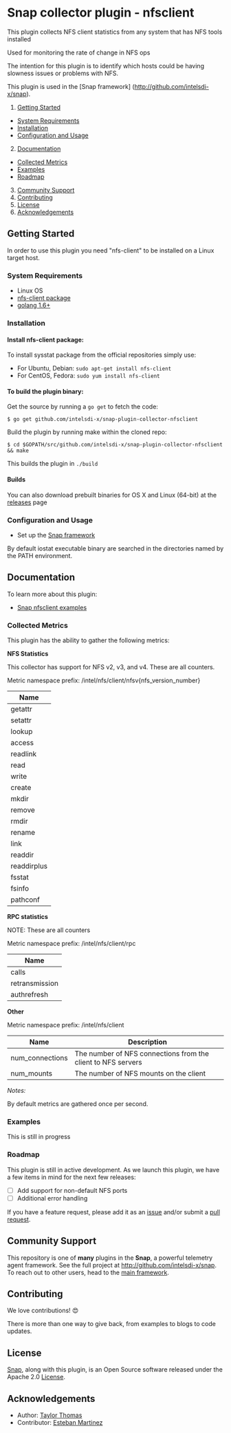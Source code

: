 <!--
http://www.apache.org/licenses/LICENSE-2.0.txt


Copyright 2015 Intel Corporation

Licensed under the Apache License, Version 2.0 (the "License");
you may not use this file except in compliance with the License.
You may obtain a copy of the License at

    http://www.apache.org/licenses/LICENSE-2.0

Unless required by applicable law or agreed to in writing, software
distributed under the License is distributed on an "AS IS" BASIS,
WITHOUT WARRANTIES OR CONDITIONS OF ANY KIND, either express or implied.
See the License for the specific language governing permissions and
limitations under the License.
-->

# Snap collector plugin - nfsclient

This plugin collects NFS client statistics from any system that has NFS tools installed

Used for monitoring the rate of change in NFS ops 

The intention for this plugin is to identify which hosts could be having slowness issues or problems with NFS.

This plugin is used in the [Snap framework] (http://github.com/intelsdi-x/snap).


1. [Getting Started](#getting-started)
  * [System Requirements](#system-requirements)
  * [Installation](#installation)
  * [Configuration and Usage](#configuration-and-usage)
2. [Documentation](#documentation)
  * [Collected Metrics](#collected-metrics)
  * [Examples](#examples)
  * [Roadmap](#roadmap)
3. [Community Support](#community-support)
4. [Contributing](#contributing)
5. [License](#license)
6. [Acknowledgements](#acknowledgements)

## Getting Started

In order to use this plugin you need "nfs-client" to be installed on a Linux target host.

### System Requirements

* Linux OS
* [nfs-client package](#installation)
* [golang 1.6+](https://golang.org/dl/)

### Installation

#### Install nfs-client package:
To install sysstat package from the official repositories simply use:
- For Ubuntu, Debian: `sudo apt-get install nfs-client`
- For CentOS, Fedora: `sudo yum install nfs-client`

#### To build the plugin binary:
Get the source by running a `go get` to fetch the code:
```
$ go get github.com/intelsdi-x/snap-plugin-collector-nfsclient
```

Build the plugin by running make within the cloned repo:
```
$ cd $GOPATH/src/github.com/intelsdi-x/snap-plugin-collector-nfsclient && make
```
This builds the plugin in `./build`

#### Builds
You can also download prebuilt binaries for OS X and Linux (64-bit) at the [releases](https://github.com/intelsdi-x/snap-plugin-collector-nfsclient/releases) page

### Configuration and Usage
* Set up the [Snap framework](https://github.com/intelsdi-x/snap/blob/master/README.md#getting-started)

By default iostat executable binary are searched in the directories named by the PATH environment. 

## Documentation

To learn more about this plugin:

* [Snap nfsclient examples](#examples)

### Collected Metrics
This plugin has the ability to gather the following metrics:

**NFS Statistics**

This collector has support for NFS v2, v3, and v4. These are all counters.

Metric namespace prefix: /intel/nfs/client/nfsv{nfs_version_number}

Name |
------------ |
getattr|
setattr|
lookup|
access|
readlink|
read|
write|
create|
mkdir|
remove|
rmdir|
rename|
link|
readdir|
readdirplus|
fsstat|
fsinfo|
pathconf|



**RPC statistics**

NOTE: These are all counters

Metric namespace prefix: /intel/nfs/client/rpc

Name |
------------ |
calls |
retransmission|
authrefresh|

**Other**

Metric namespace prefix: /intel/nfs/client

Name | Description
------------ | -------------
num_connections | The number of NFS connections from the client to NFS servers
num_mounts | The number of NFS mounts on the client

*Notes:*

By default metrics are gathered once per second.

### Examples
This is still in progress

### Roadmap
This plugin is still in active development. As we launch this plugin, we have a few items in mind for the next few releases:
- [ ] Add support for non-default NFS ports
- [ ] Additional error handling

If you have a feature request, please add it as an [issue](https://github.com/intelsdi-x/snap-plugin-collector-nfsclient/issues) 
and/or submit a [pull request](https://github.com/intelsdi-x/snap-plugin-collector-nfsclient/pulls).

## Community Support
This repository is one of **many** plugins in the **Snap**, a powerful telemetry agent framework. See the full project at
http://github.com/intelsdi-x/snap. To reach out to other users, head to the [main framework](https://github.com/intelsdi-x/snap#community-support).


## Contributing
We love contributions! :heart_eyes:

There is more than one way to give back, from examples to blogs to code updates.

## License

[Snap](http://github.com/intelsdi-x/snap), along with this plugin, is an Open Source software released under the Apache 2.0 [License](LICENSE).


## Acknowledgements

* Author: [Taylor Thomas](https://github.com/thomastaylor312)
* Contributor: [Esteban Martinez](https://github.com/ecmartz)
